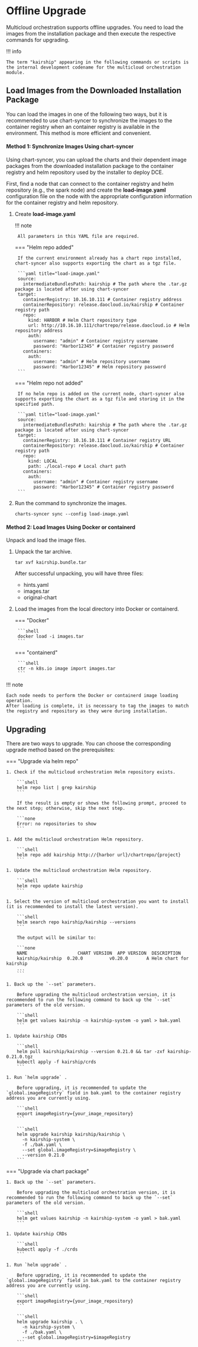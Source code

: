# Offline Upgrade

Multicloud orchestration supports offline upgrades. You need to load the images from the installation package and then execute the respective commands for upgrading.

!!! info

    The term "kairship" appearing in the following commands or scripts is the internal development codename for the multicloud orchestration module.

## Load Images from the Downloaded Installation Package

You can load the images in one of the following two ways, but it is recommended to use chart-syncer to synchronize the images to the container registry when an container registry is available in the environment. This method is more efficient and convenient.

#### Method 1: Synchronize Images Using chart-syncer

Using chart-syncer, you can upload the charts and their dependent image packages from the downloaded installation package to the container registry and helm repository used by the installer to deploy DCE.

First, find a node that can connect to the container registry and helm repository (e.g., the spark node) and create the __load-image.yaml__ configuration file on the node with the appropriate configuration information for the container registry and helm repository.

1. Create __load-image.yaml__ 

    !!! note  

        All parameters in this YAML file are required.

    === "Helm repo added"

        If the current environment already has a chart repo installed, chart-syncer also supports exporting the chart as a tgz file.
    
        ```yaml title="load-image.yaml"
        source:
          intermediateBundlesPath: kairship # The path where the .tar.gz package is located after using chart-syncer
        target:
          containerRegistry: 10.16.10.111 # Container registry address
          containerRepository: release.daocloud.io/kairship # Container registry path
          repo:
            kind: HARBOR # Helm Chart repository type
            url: http://10.16.10.111/chartrepo/release.daocloud.io # Helm repository address
            auth:
              username: "admin" # Container registry username
              password: "Harbor12345" # Container registry password
          containers:
            auth:
              username: "admin" # Helm repository username
              password: "Harbor12345" # Helm repository password
        ```

    === "Helm repo not added"

        If no helm repo is added on the current node, chart-syncer also supports exporting the chart as a tgz file and storing it in the specified path.
    
        ```yaml title="load-image.yaml"
        source:
          intermediateBundlesPath: kairship # The path where the .tar.gz package is located after using chart-syncer
        target:
          containerRegistry: 10.16.10.111 # Container registry URL
          containerRepository: release.daocloud.io/kairship # Container registry path
          repo:
            kind: LOCAL
            path: ./local-repo # Local chart path
          containers:
            auth:
              username: "admin" # Container registry username
              password: "Harbor12345" # Container registry password
        ```

1. Run the command to synchronize the images.

    ```shell
    charts-syncer sync --config load-image.yaml
    ```

#### Method 2: Load Images Using Docker or containerd

Unpack and load the image files.

1. Unpack the tar archive.

    ```shell
    tar xvf kairship.bundle.tar
    ```

    After successful unpacking, you will have three files:

    - hints.yaml
    - images.tar
    - original-chart

2. Load the images from the local directory into Docker or containerd.

    === "Docker"

        ```shell
        docker load -i images.tar
        ```

    === "containerd"

        ```shell
        ctr -n k8s.io image import images.tar
        ```

!!! note

    Each node needs to perform the Docker or containerd image loading operation.
    After loading is complete, it is necessary to tag the images to match the registry and repository as they were during installation.

## Upgrading

There are two ways to upgrade. You can choose the corresponding upgrade method based on the prerequisites:

=== "Upgrade via helm repo"

    1. Check if the multicloud orchestration Helm repository exists.
    
        ```shell
        helm repo list | grep kairship
        ```
    
        If the result is empty or shows the following prompt, proceed to the next step; otherwise, skip the next step.
    
        ```none
        Error: no repositories to show
        ```
    
    1. Add the multicloud orchestration Helm repository.
    
        ```shell
        helm repo add kairship http://{harbor url}/chartrepo/{project}
        ```
    
    1. Update the multicloud orchestration Helm repository.
    
        ```shell
        helm repo update kairship
        ```
    
    1. Select the version of multicloud orchestration you want to install (it is recommended to install the latest version).
    
        ```shell
        helm search repo kairship/kairship --versions
        ```
    
        The output will be similar to:
        
        ```none
        NAME                   CHART VERSION  APP VERSION  DESCRIPTION
        kairship/kairship  0.20.0          v0.20.0       A Helm chart for kairship
        ...
        ```
    
    1. Back up the `--set` parameters.
    
        Before upgrading the multicloud orchestration version, it is recommended to run the following command to back up the `--set` parameters of the old version.
    
        ```shell
        helm get values kairship -n kairship-system -o yaml > bak.yaml
        ```
    
    1. Update kairship CRDs
    
        ```shell
        helm pull kairship/kairship --version 0.21.0 && tar -zxf kairship-0.21.0.tgz
        kubectl apply -f kairship/crds
        ```
    
    1. Run `helm upgrade` .
    
        Before upgrading, it is recommended to update the `global.imageRegistry` field in bak.yaml to the container registry address you are currently using.
    
        ```shell
        export imageRegistry={your_image_repository}
        ```
    
        ```shell
        helm upgrade kairship kairship/kairship \
          -n kairship-system \
          -f ./bak.yaml \
          --set global.imageRegistry=$imageRegistry \
          --version 0.21.0
        ```

=== "Upgrade via chart package"

    1. Back up the `--set` parameters.
    
        Before upgrading the multicloud orchestration version, it is recommended to run the following command to back up the `--set` parameters of the old version.
    
        ```shell
        helm get values kairship -n kairship-system -o yaml > bak.yaml
        ```
    
    1. Update kairship CRDs
    
        ```shell
        kubectl apply -f ./crds
        ```
    
    1. Run `helm upgrade` .
    
        Before upgrading, it is recommended to update the `global.imageRegistry` field in bak.yaml to the container registry address you are currently using.
    
        ```shell
        export imageRegistry={your_image_repository}
        ```
    
        ```shell
        helm upgrade kairship . \
          -n kairship-system \
          -f ./bak.yaml \
          --set global.imageRegistry=$imageRegistry
        ```
